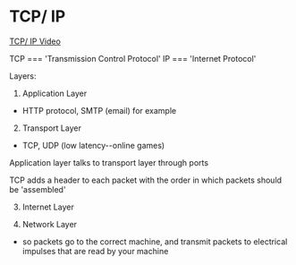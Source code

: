 # TCP/ IP

[TCP/ IP Video](https://www.youtube.com/watch?v=PpsEaqJV_A0)

TCP === 'Transmission Control Protocol'
IP === 'Internet Protocol'

Layers:
1. Application Layer
  * HTTP protocol, SMTP (email) for example
2. Transport Layer
  * TCP, UDP (low latency--online games)

Application layer talks to transport layer through ports

TCP adds a header to each packet with the order in which packets should be 'assembled'

3. Internet Layer

4. Network Layer
  * so packets go to the correct machine, and transmit packets to electrical impulses that are read by your machine
